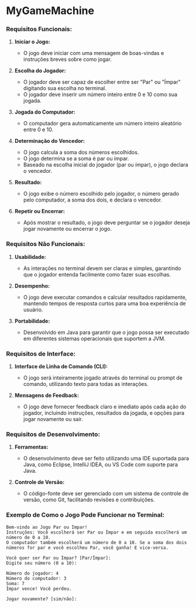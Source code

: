 # MyGameMachine

### Requisitos Funcionais:

1. **Iniciar o Jogo:**
   - O jogo deve iniciar com uma mensagem de boas-vindas e instruções breves sobre como jogar.

2. **Escolha do Jogador:**
   - O jogador deve ser capaz de escolher entre ser "Par" ou "Ímpar" digitando sua escolha no terminal.
   - O jogador deve inserir um número inteiro entre 0 e 10 como sua jogada.

3. **Jogada do Computador:**
   - O computador gera automaticamente um número inteiro aleatório entre 0 e 10.

4. **Determinação do Vencedor:**
   - O jogo calcula a soma dos números escolhidos.
   - O jogo determina se a soma é par ou ímpar.
   - Baseado na escolha inicial do jogador (par ou ímpar), o jogo declara o vencedor.

5. **Resultado:**
   - O jogo exibe o número escolhido pelo jogador, o número gerado pelo computador, a soma dos dois, e declara o vencedor.

6. **Repetir ou Encerrar:**
   - Após mostrar o resultado, o jogo deve perguntar se o jogador deseja jogar novamente ou encerrar o jogo.

### Requisitos Não Funcionais:

1. **Usabilidade:**
   - As interações no terminal devem ser claras e simples, garantindo que o jogador entenda facilmente como fazer suas escolhas.

2. **Desempenho:**
   - O jogo deve executar comandos e calcular resultados rapidamente, mantendo tempos de resposta curtos para uma boa experiência de usuário.

3. **Portabilidade:**
   - Desenvolvido em Java para garantir que o jogo possa ser executado em diferentes sistemas operacionais que suportem a JVM.

### Requisitos de Interface:

1. **Interface de Linha de Comando (CLI):**
   - O jogo será inteiramente jogado através do terminal ou prompt de comando, utilizando texto para todas as interações.

2. **Mensagens de Feedback:**
   - O jogo deve fornecer feedback claro e imediato após cada ação do jogador, incluindo instruções, resultados da jogada, e opções para jogar novamente ou sair.

### Requisitos de Desenvolvimento:

1. **Ferramentas:**
   - O desenvolvimento deve ser feito utilizando uma IDE suportada para Java, como Eclipse, IntelliJ IDEA, ou VS Code com suporte para Java.

2. **Controle de Versão:**
   - O código-fonte deve ser gerenciado com um sistema de controle de versão, como Git, facilitando revisões e contribuições.

### Exemplo de Como o Jogo Pode Funcionar no Terminal:

```plaintext
Bem-vindo ao Jogo Par ou Ímpar!
Instruções: Você escolherá ser Par ou Ímpar e em seguida escolherá um número de 0 a 10.
O computador também escolherá um número de 0 a 10. Se a soma dos dois números for par e você escolheu Par, você ganha! E vice-versa.

Você quer ser Par ou Ímpar? [Par/Ímpar]:
Digite seu número (0 a 10):

Número do jogador: 4
Número do computador: 3
Soma: 7
Ímpar vence! Você perdeu.

Jogar novamente? [sim/não]:
```



